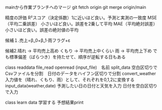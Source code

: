 mainから作業ブランチへのマージ
git fetch origin
git merge origin/main

精度の評価
R²スコア（決定係数）1に近いほど良い。予測と実測の一致度
MSE（平均二乗誤差）	小さいほど良い。誤差を2乗して平均
MAE（平均絶対誤差）	小さいほど良い。誤差の絶対値の平均

候補１.売上=β_0+β_1⋅雨フラグ+ε


候補2.晴れ → 平均売上高め
くもり → 平均売上中くらい
雨 → 平均売上下め
でも標準偏差（ばらつき）を持たせて、順序が逆転する日もある



class readdata
file_read 
openread (input_file)　名前
split_data 
 空白区切りでCsvファイルを分割　日付のデータをハイフン区切りで分割
convert_weather
入力値を（晴れ、くもり、雨）として、それぞれを0,1,2に変換する
input_data(weather,date)
予測したい日の日付と天気を入力 日付を空白区切りで入力

class learn data
学習する
予想結果print
